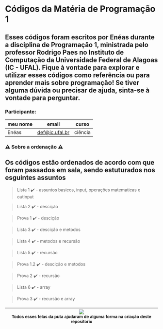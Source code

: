 
# Códigos da Matéria de Programação 1

##  Esses códigos foram escritos por Enéas durante a disciplina de Programação 1, ministrada pelo professor Rodrigo Paes no Instituto de Computação da Universidade Federal de Alagoas (IC - UFAL). Fique à vontade para explorar e utilizar esses códigos como referência ou para aprender mais sobre programação! Se tiver alguma dúvida ou precisar de ajuda, sinta-se à vontade para perguntar.

### Participante: 
|meu nome|email|curso|
| -------- | -------- | -------- |
|Enéas|def@ic.ufal.br|ciência|

### :warning: Sobre a ordenação :warning:

##  Os códigos estão ordenados de acordo com que foram passados em sala, sendo estuturados nos esguintes assuntos
 
 >  Lista 1 :heavy_check_mark:
    -   assuntos basicos, input, operações matematicas e outinput

>   Lista 2 :heavy_check_mark:
    -   descição

>   Prova 1 :heavy_check_mark:
    -   descição 

>   Lista 3 :heavy_check_mark:
    -   descição e metodos

>   Lista 4 :heavy_check_mark:
    -   metodos e recursão

>   Lista 5 :heavy_check_mark:
    -   recursão

>   Prova 1.2 :heavy_check_mark:
    -   descição e metodos

>   Prova 2 :heavy_check_mark:
    -   recursão

>   Lista 6 :heavy_check_mark:
    -   array

>   Prova 3 :heavy_check_mark:
    -   recursão e array

<img src="https://github.com/EneasDavid/Programacao1/blob/main/.github/Imagem%20do%20WhatsApp%20de%202023-08-03%20à(s)%2011.21.49.jpg"> <br> <sub> Todos esses felas da puta ajudaram de alguma forma na criação deste repositorio </sub> |
| :---: |  